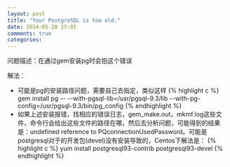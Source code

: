 ```yaml
---
layout: post
title: "Your PostgreSQL is too old."
date: 2014-05-28 15:01
comments: true
categories: 
---
```


问题描述：在通过gem安装pg时会抱这个错误

解法：

* 可能是pg的安装路径问题，需要自己去指定，类似这样
{% highlight c %}
gem install pg -- --with-pgsql-lib=/usr/pgsql-9.3/lib --with-pg-config=/usr/pgsql-9.3/bin/pg_config
{% endhighlight %}
* 如果上述安装报错，找相应的错误日志，gem_make.out，mkmf.log这些文件，命令行会给出这些文件的路径在哪，然后去分析问题，可能得到的结果是：undefined reference to PQconnectionUsedPassword。可能是postgresql对于的开发包(devel)没有安装导致的，Centos下解法是：
{% highlight c %}
yum install postgresql93-contrib postgresql93-devel
{% endhighlight %}